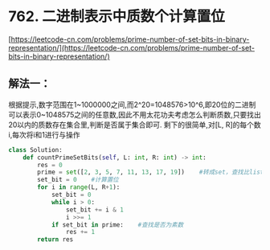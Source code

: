 # 762. 二进制表示中质数个计算置位

[https://leetcode-cn.com/problems/prime-number-of-set-bits-in-binary-representation/](https://leetcode-cn.com/problems/prime-number-of-set-bits-in-binary-representation/)

## 解法一：

根据提示,数字范围在1~1000000之间,而2^20=1048576&gt;10^6,即20位的二进制可以表示0~1048575之间的任意数,因此不用太花功夫考虑怎么判断质数,只要找出20以内的质数存在集合里,判断是否属于集合即可. 剩下的很简单,对\[L, R\]的每个数i,每次将i和1进行与操作

```python
class Solution:
    def countPrimeSetBits(self, L: int, R: int) -> int:
        res = 0 
        prime = set([2, 3, 5, 7, 11, 13, 17, 19])    #转成set，查找比list快一些
        set_bit = 0    #计算置位
        for i in range(L, R+1):
            set_bit = 0
            while i > 0:
                set_bit += i & 1
                i >>= 1
            if set_bit in prime:    #查找是否为素数
                res += 1
        return res
```

